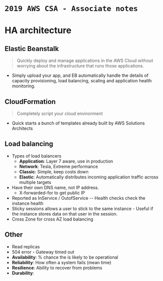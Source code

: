 `2019 AWS CSA - Associate notes`
==============================

# HA architecture
## Elastic Beanstalk
> Quickly deploy and manage applications in the AWS Cloud without worrying about the infrastructure that runs those applications.
* Simply upload your app, and EB automatically handle the details of capacity provisioning, load balancing, scaling and application health monitoring.
## CloudFormation
> Completely script your cloud environment
* Quick starts a bunch of templates already built by AWS Solutions Architects 
## Load balancing
* Types of load balancers
    * **Application**: Layer 7 aware, use in production
    * **Network**: Tesla, Extreme performance
    * **Classic**: Simple, keep costs down
    * **Elastic**: Automatically distributes incoming application traffic across multiple targets
* Have their own DNS name, not IP address. 
    * X-forwarded-for to get public IP 
* Reported as InService / OutofService -- Health checks check the instance health
* Sticky sessions allows a user to stick to the same instance - Useful if the instance stores data on that user in the session.
* Cross Zone for cross AZ load balancing
## Other
* Read replicas
* 504 error - Gateway timed out
* **Availability**: % chance the is likely to be operational
* **Reliability**: How often a system fails (mean time)
* **Resilience**: Ability to recover from problems
* **Durability**: 